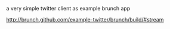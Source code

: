 a very simple twitter client as example brunch app

http://brunch.github.com/example-twitter/brunch/build/#stream

